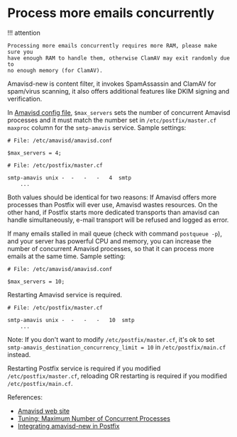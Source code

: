 # Process more emails concurrently

!!! attention

    Processing more emails concurrently requires more RAM, please make sure you
    have enough RAM to handle them, otherwise ClamAV may exit randomly due to
    no enough memory (for ClamAV).

Amavisd-new is content filter, it invokes SpamAssassin and ClamAV for
spam/virus scanning, it also offers additional features like DKIM signing and
verification.

In [Amavisd config file](./file.location.html#amavisd), `$max_servers` sets
the number of concurrent Amavisd processes and it must match the number set
in `/etc/postfix/master.cf` `maxproc` column for the `smtp-amavis` service.
Sample settings:

```
# File: /etc/amavisd/amavisd.conf

$max_servers = 4;
```

```
# File: /etc/postfix/master.cf

smtp-amavis unix -  -   -   -   4  smtp
    ...
```

Both values should be identical for two reasons: If Amavisd offers more
processes than Postfix will ever use, Amavisd wastes resources. On the other
hand, if Postfix starts more dedicated transports than amavisd can handle
simultaneously, e-mail transport will be refused and logged as error.

If many emails stalled in mail queue (check with command `postqueue -p`), and
your server has powerful CPU and memory, you can increase the number of
concurrent Amavisd processes, so that it can process more emails at the same
time. Sample setting:

```
# File: /etc/amavisd/amavisd.conf

$max_servers = 10;
```
Restarting Amavisd service is required.

```
# File: /etc/postfix/master.cf

smtp-amavis unix -  -   -   -   10  smtp
    ...
```

Note: If you don't want to modify `/etc/postfix/master.cf`, it's ok to set
`smtp-amavis_destination_concurrency_limit = 10` in `/etc/postfix/main.cf`
instead.

Restarting Postfix service is required if you modified `/etc/postfix/master.cf`,
reloading OR restarting is required if you modified `/etc/postfix/main.cf`.

References:

* [Amavisd web site](http://www.amavis.org)
* [Tuning: Maximum Number of Concurrent Processes](http://www.ijs.si/software/amavisd/README.postfix.html#d0e1231)
* [Integrating amavisd-new in Postfix](http://www.ijs.si/software/amavisd/README.postfix.html)
